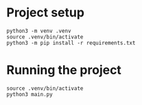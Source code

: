 # Project setup
```
python3 -m venv .venv
source .venv/bin/activate
python3 -m pip install -r requirements.txt
```

# Running the project
```
source .venv/bin/activate
python3 main.py
```
